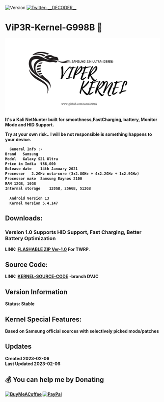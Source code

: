 ![Version](https://img.shields.io/badge/version-1.0-blue.svg?cacheSeconds=2592000)
[![Twitter: \_\_DECODER\_\_](https://img.shields.io/twitter/follow/\_\_DECODER\_\_.svg?style=social)](https://twitter.com/\_\_DECODER\_\_)


# ViP3R-Kernel-G998B 👋
![alt text](https://github.com/IamCOD3X/ViP3R-KERNEL-G998B/blob/main/VIPER_S21_Ultra.png?raw=true)
  <b> It's a Kali NetNunter built for smoothness,FastCharging, battery, Monitor Mode and HID Support.
  
  Try at your own risk.. I will be not responsible is something happens to your device.
  
```
  General Info :-
Brand	Samsung
Model	Galaxy S21 Ultra
Price in India	₹88,000
Release date	14th January 2021
Processor	2.2GHz octa-core (3x2.8GHz + 4x2.2GHz + 1x2.9GHz)
Processor make	Samsung Exynos 2100
RAM	12GB, 16GB
Internal storage	128GB, 256GB, 512GB
  
  Android Version 13
  Kernel Version 5.4.147
  ```
## Downloads:
  ### Version 1.0 Supports HID Support, Fast Charging, Better Battery Optimization
  
  <b> LINK: [FLASHABLE ZIP Ver-1.0](https://mega.nz/file/GiI10ARb#550hkJhirKR3BQdnPdfSc248SY8_ELDFrWpb1HAzMAc) For TWRP. <br>
  
## Source Code:
  LINK: [KERNEL-SOURCE-CODE](https://github.com/mohammad92/android_kernel_samsung_exynos2100.git) -branch DVJC
  
## Version Information
  Status: Stable
    

## Kernel Special Features: 
  Based on Samsung official sources with selectively picked mods/patches

## Updates
  Created 2023-02-06 <br>
  Last Updated 2023-02-06


## 💰 You can help me by Donating
  [![BuyMeACoffee](https://img.shields.io/badge/Buy%20Me%20a%20Coffee-ffdd00?style=for-the-badge&logo=buy-me-a-coffee&logoColor=black)](https://buymeacoffee.com/iamcoder) [![PayPal](https://img.shields.io/badge/PayPal-00457C?style=for-the-badge&logo=paypal&logoColor=white)](https://paypal.me/IamCODER)
